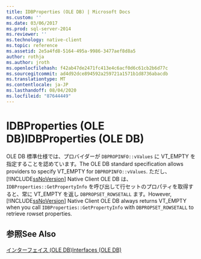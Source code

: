 ```yaml
---
title: IDBProperties (OLE DB) | Microsoft Docs
ms.custom: ''
ms.date: 03/06/2017
ms.prod: sql-server-2014
ms.reviewer: ''
ms.technology: native-client
ms.topic: reference
ms.assetid: 2e5a4fd8-5164-495a-9986-3477aef8d8a5
author: rothja
ms.author: jroth
ms.openlocfilehash: f42ab47de2471fc413e4c6acf0d6c61cb2b6d77c
ms.sourcegitcommit: ad4d92dce894592a259721a1571b1d8736abacdb
ms.translationtype: MT
ms.contentlocale: ja-JP
ms.lasthandoff: 08/04/2020
ms.locfileid: "87644449"
---
```

# <a name="idbproperties-ole-db"></a><span data-ttu-id="2c3ad-102">IDBProperties (OLE DB)</span><span class="sxs-lookup"><span data-stu-id="2c3ad-102">IDBProperties (OLE DB)</span></span>
  <span data-ttu-id="2c3ad-103">OLE DB 標準仕様では、プロバイダーが `DBPROPINFO::vValues` に VT_EMPTY を指定することを認めています。</span><span class="sxs-lookup"><span data-stu-id="2c3ad-103">The OLE DB standard specification allows providers to specify VT_EMPTY for `DBPROPINFO::vValues`.</span></span> <span data-ttu-id="2c3ad-104">ただし、 [!INCLUDE[ssNoVersion](../../includes/ssnoversion-md.md)] Native Client OLE DB は、 `IDBProperties::GetPropertyInfo` を呼び出して行セットのプロパティを取得すると、常に VT_EMPTY を返し `DBPROPSET_ROWSETALL` ます。</span><span class="sxs-lookup"><span data-stu-id="2c3ad-104">However, [!INCLUDE[ssNoVersion](../../includes/ssnoversion-md.md)] Native Client OLE DB always returns VT_EMPTY when you call `IDBProperties::GetPropertyInfo` with `DBPROPSET_ROWSETALL` to retrieve rowset properties.</span></span>  
  
## <a name="see-also"></a><span data-ttu-id="2c3ad-105">参照</span><span class="sxs-lookup"><span data-stu-id="2c3ad-105">See Also</span></span>  
 [<span data-ttu-id="2c3ad-106">インターフェイス &#40;OLE DB&#41;</span><span class="sxs-lookup"><span data-stu-id="2c3ad-106">Interfaces &#40;OLE DB&#41;</span></span>](../../database-engine/dev-guide/interfaces-ole-db.md)  
  
  
